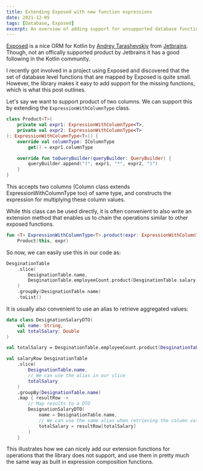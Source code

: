 ```yaml
---
title: Extending Exposed with new function expressions
date: 2021-12-05
tags: [Database, Exposed]
excerpt: An overview of adding support for unsupported database functions in the Exposed ORM
---
```


[Exposed](https://github.com/JetBrains/Exposed) is a nice ORM for Kotlin by [Andrey Tarashevskiy](https://github.com/Tapac) from [Jetbrains](https://www.jetbrains.com/). Though, not an offically supported product by Jetbrains it has a good following in the Kotlin community. 

I recently got involved in a project using Exposed and discovered that the set of database level functions that are mapped by Exposed is quite small. However, the library makes it easy to add support for the missing functions, which is what this post outlines. 

Let's say we want to support product of two columns. We can support this by extending the `ExpressionWithColumnType` class.

```kotlin
class Product<T>(
    private val expr1: ExpressionWithColumnType<T>,
    private val expr2: ExpressionWithColumnType<T>
): ExpressionWithColumnType<T>() {
    override val columnType: IColumnType
        get() = expr1.columnType

    override fun toQueryBuilder(queryBuilder: QueryBuilder) {
        queryBuilder.append("(", expr1, "*", expr2, ")")
    }
}
```

This accepts two columns (Column class extends ExpressionWithColumnType too) of same type, and constructs the expression for multiplying these column values. 

While this class can be used directly, it is often convenient to also write an extension method that enables us to chain the operations similar to other exposed functions. 

```kotlin
fun <T> ExpressionWithColumnType<T>.product(expr: ExpressionWithColumnType<T>) =
    Product(this, expr)
```

So now, we can easily use this in our code as: 

```kotlin
DesginationTable
    .slice(
        DesignationTable.name,
        DesginationTable.employeeCount.product(DesginationTable.salary)
    )
    .groupBy(DesignationTable.name)
    .toList()
```

It is usually also convenient to use an alias to retrieve aggregated values: 

```kotlin
data class DesignationSalaryDTO(
    val name: String,
    val totalSalary: Double
)

val totalSalary = DesginationTable.employeeCount.product(DesginationTable.salary).alias("total_salary")

val salaryRow DesginationTable
    .slice(
        DesignationTable.name, 
        // We can use the alias in our slice
        totalSalary
    )
    .groupBy(DesignationTable.name)
    .map { resultRow ->
        // Map results to a DTO
        DesignationSalaryDTO(
            name = DesignationTable.name,
            // We can use the same alias when retrieving the column value
            totalSalary = resultRow[totalSalary]
        )
    }
```

This illustrates how we can nicely add our extension functions for operations that the library does not support, and use them in pretty much the same way as built in expression composition functions. 